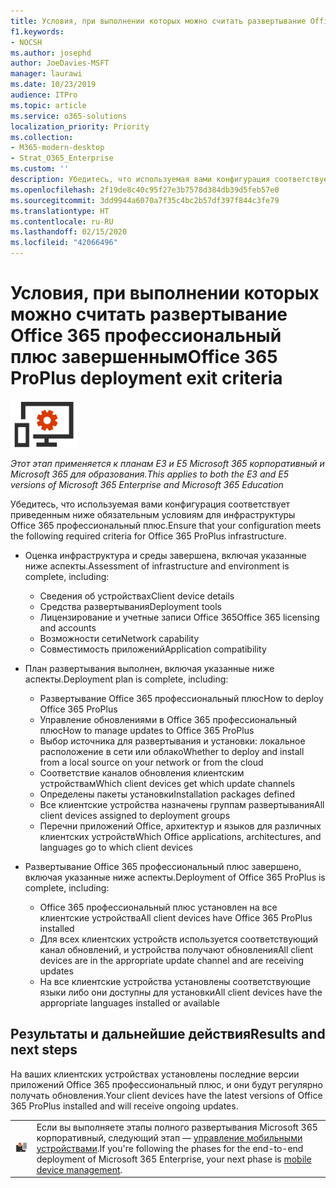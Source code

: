 ```yaml
---
title: Условия, при выполнении которых можно считать развертывание Office 365 профессиональный плюс завершенным
f1.keywords:
- NOCSH
ms.author: josephd
author: JoeDavies-MSFT
manager: laurawi
ms.date: 10/23/2019
audience: ITPro
ms.topic: article
ms.service: o365-solutions
localization_priority: Priority
ms.collection:
- M365-modern-desktop
- Strat_O365_Enterprise
ms.custom: ''
description: Убедитесь, что используемая вами конфигурация соответствует критериям Microsoft 365 корпоративный для инфраструктуры Office 365 профессиональный плюс.
ms.openlocfilehash: 2f19de8c40c95f27e3b7578d384db39d5feb57e0
ms.sourcegitcommit: 3dd9944a6070a7f35c4bc2b57df397f844c3fe79
ms.translationtype: HT
ms.contentlocale: ru-RU
ms.lasthandoff: 02/15/2020
ms.locfileid: "42066496"
---
```

# <a name="office-365-proplus-deployment-exit-criteria"></a><span data-ttu-id="2347f-103">Условия, при выполнении которых можно считать развертывание Office 365 профессиональный плюс завершенным</span><span class="sxs-lookup"><span data-stu-id="2347f-103">Office 365 ProPlus deployment exit criteria</span></span>

![Этап 4. Office 365 профессиональный плюс](../media/deploy-foundation-infrastructure/O365proplus_icon-small.png)

<span data-ttu-id="2347f-105">*Этот этап применяется к планам E3 и E5 Microsoft 365 корпоративный и Microsoft 365 для образования.*</span><span class="sxs-lookup"><span data-stu-id="2347f-105">*This applies to both the E3 and E5 versions of Microsoft 365 Enterprise and Microsoft 365 Education*</span></span>

<span data-ttu-id="2347f-106">Убедитесь, что используемая вами конфигурация соответствует приведенным ниже обязательным условиям для инфраструктуры Office 365 профессиональный плюс.</span><span class="sxs-lookup"><span data-stu-id="2347f-106">Ensure that your configuration meets the following required criteria for Office 365 ProPlus infrastructure.</span></span>

- <span data-ttu-id="2347f-107">Оценка инфраструктура и среды завершена, включая указанные ниже аспекты.</span><span class="sxs-lookup"><span data-stu-id="2347f-107">Assessment of infrastructure and environment is complete, including:</span></span>

    - <span data-ttu-id="2347f-108">Сведения об устройствах</span><span class="sxs-lookup"><span data-stu-id="2347f-108">Client device details</span></span>
    - <span data-ttu-id="2347f-109">Средства развертывания</span><span class="sxs-lookup"><span data-stu-id="2347f-109">Deployment tools</span></span>
    - <span data-ttu-id="2347f-110">Лицензирование и учетные записи Office 365</span><span class="sxs-lookup"><span data-stu-id="2347f-110">Office 365 licensing and accounts</span></span>
    - <span data-ttu-id="2347f-111">Возможности сети</span><span class="sxs-lookup"><span data-stu-id="2347f-111">Network capability</span></span>
    - <span data-ttu-id="2347f-112">Совместимость приложений</span><span class="sxs-lookup"><span data-stu-id="2347f-112">Application compatibility</span></span>

- <span data-ttu-id="2347f-113">План развертывания выполнен, включая указанные ниже аспекты.</span><span class="sxs-lookup"><span data-stu-id="2347f-113">Deployment plan is complete, including:</span></span>

    - <span data-ttu-id="2347f-114">Развертывание Office 365 профессиональный плюс</span><span class="sxs-lookup"><span data-stu-id="2347f-114">How to deploy Office 365 ProPlus</span></span>
    - <span data-ttu-id="2347f-115">Управление обновлениями в Office 365 профессиональный плюс</span><span class="sxs-lookup"><span data-stu-id="2347f-115">How to manage updates to Office 365 ProPlus</span></span>
    - <span data-ttu-id="2347f-116">Выбор источника для развертывания и установки: локальное расположение в сети или облако</span><span class="sxs-lookup"><span data-stu-id="2347f-116">Whether to deploy and install from a local source on your network or from the cloud</span></span>
    - <span data-ttu-id="2347f-117">Соответствие каналов обновления клиентским устройствам</span><span class="sxs-lookup"><span data-stu-id="2347f-117">Which client devices get which update channels</span></span>
    - <span data-ttu-id="2347f-118">Определены пакеты установки</span><span class="sxs-lookup"><span data-stu-id="2347f-118">Installation packages defined</span></span>
    - <span data-ttu-id="2347f-119">Все клиентские устройства назначены группам развертывания</span><span class="sxs-lookup"><span data-stu-id="2347f-119">All client devices assigned to deployment groups</span></span>
    - <span data-ttu-id="2347f-120">Перечни приложений Office, архитектур и языков для различных клиентских устройств</span><span class="sxs-lookup"><span data-stu-id="2347f-120">Which Office applications, architectures, and languages go to which client devices</span></span>

- <span data-ttu-id="2347f-121">Развертывание Office 365 профессиональный плюс завершено, включая указанные ниже аспекты.</span><span class="sxs-lookup"><span data-stu-id="2347f-121">Deployment of Office 365 ProPlus is complete, including:</span></span>

    - <span data-ttu-id="2347f-122">Office 365 профессиональный плюс установлен на все клиентские устройства</span><span class="sxs-lookup"><span data-stu-id="2347f-122">All client devices have Office 365 ProPlus installed</span></span>
    - <span data-ttu-id="2347f-123">Для всех клиентских устройств используется соответствующий канал обновлений, и устройства получают обновления</span><span class="sxs-lookup"><span data-stu-id="2347f-123">All client devices are in the appropriate update channel and are receiving updates</span></span>
    - <span data-ttu-id="2347f-124">На все клиентские устройства установлены соответствующие языки либо они доступны для установки</span><span class="sxs-lookup"><span data-stu-id="2347f-124">All client devices have the appropriate languages installed or available</span></span>



## <a name="results-and-next-steps"></a><span data-ttu-id="2347f-125">Результаты и дальнейшие действия</span><span class="sxs-lookup"><span data-stu-id="2347f-125">Results and next steps</span></span>

<span data-ttu-id="2347f-126">На ваших клиентских устройствах установлены последние версии приложений Office 365 профессиональный плюс, и они будут регулярно получать обновления.</span><span class="sxs-lookup"><span data-stu-id="2347f-126">Your client devices have the latest versions of Office 365 ProPlus installed and will receive ongoing updates.</span></span>

|||
|:-------|:-----|
|![Этап 5. Управление мобильными устройствами](../media/deploy-foundation-infrastructure/mobiledevicemgmt_icon-small.png)| <span data-ttu-id="2347f-128">Если вы выполняете этапы полного развертывания Microsoft 365 корпоративный, следующий этап — [управление мобильными устройствами](mobility-infrastructure.md).</span><span class="sxs-lookup"><span data-stu-id="2347f-128">If you're following the phases for the end-to-end deployment of Microsoft 365 Enterprise, your next phase is [mobile device management](mobility-infrastructure.md).</span></span> |
